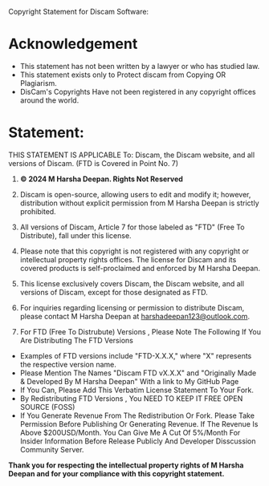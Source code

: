 Copyright Statement for Discam Software:
# Acknowledgement
- This statement has not been written by a lawyer or who has studied law.
- This statement exists only to Protect discam from Copying OR Plagiarism.
- DisCam's Copyrights Have not been registered in any copyright offices around the world.

# Statement:

THIS STATEMENT IS APPLICABLE To: Discam, the Discam website, and all versions of Discam. (FTD is Covered in Point No. 7)

1. **© 2024 M Harsha Deepan. Rights Not Reserved**

2. Discam is open-source, allowing users to edit and modify it; however, distribution without explicit permission from M Harsha Deepan is strictly prohibited.

3. All versions of Discam, Article 7 for those labeled as "FTD" (Free To Distribute), fall under this license.

4. Please note that this copyright is not registered with any copyright or intellectual property rights offices. The license for Discam and its covered products is self-proclaimed and enforced by M Harsha Deepan.

5. This license exclusively covers Discam, the Discam website, and all versions of Discam, except for those designated as FTD.


6. For inquiries regarding licensing or permission to distribute Discam, please contact M Harsha Deepan at harshadeepan123@outlook.com.

7. For FTD (Free To Distrubute) Versions , Please Note The Following If You Are Distributing The FTD Versions
-  Examples of FTD versions include "FTD-X.X.X," where "X" represents the respective version name.
- Please Mention The Names "Discam FTD vX.X.X" and "Originally Made & Developed By M Harsha Deepan" With a link to My GitHub Page
- If You Can, Please Add This Verbatim License Statement To Your Fork.
- By Redistributing FTD Versions , You NEED TO KEEP IT FREE OPEN SOURCE (FOSS)
- If You Generate Revenue From The Redistribution Or Fork. Please Take Permission Before Publishing Or Generating Revenue. If The Revenue Is Above $200USD/Month. You Can Give Me A Cut Of 5%/Month For Insider Information Before Release Publicly And Developer Disscussion Community Server.

**Thank you for respecting the intellectual property rights of M Harsha Deepan and for your compliance with this copyright statement.**
